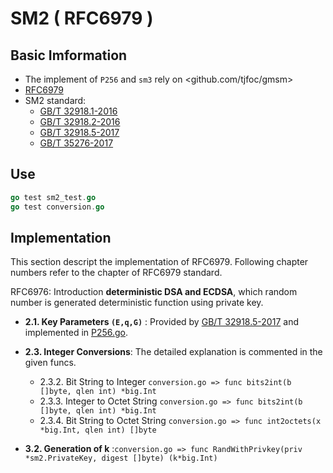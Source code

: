 # SM2 ( RFC6979 )

## Basic Imformation

- The implement of ``P256`` and ``sm3`` rely on <github.com/tjfoc/gmsm>
- [RFC6979](http://tools.ietf.org/html/rfc6979)
- SM2 standard:
  - [GB/T 32918.1-2016](https://openstd.samr.gov.cn/bzgk/gb/newGbInfo?hcno=3EE2FD47B962578070541ED468497C5B "SM2椭圆曲线公钥密码算法 第1部分 总则")
  - [GB/T 32918.2-2016](https://openstd.samr.gov.cn/bzgk/gb/newGbInfo?hcno=6F1FAEB62F9668F25F38E0BF0291D4AC "SM2椭圆曲线公钥密码算法 第2部分 数字签名算法")
  - [GB/T 32918.5-2017](https://openstd.samr.gov.cn/bzgk/gb/newGbInfo?hcno=728DEA8B8BB32ACFB6EF4BF449BC3077 "信息安全技术 SM2椭圆曲线公钥密码算法 第5部分：参数定义")
  - [GB/T 35276-2017](https://openstd.samr.gov.cn/bzgk/gb/newGbInfo?hcno=2127A9F19CB5D7F20D17D334ECA63EE5 "SM2密码算法使用规范")

## Use
```go
go test sm2_test.go
go test conversion.go
```

## Implementation

This section descript the implementation of RFC6979. Following chapter numbers refer to the chapter of RFC6979 standard.

RFC6976: Introduction **deterministic DSA and ECDSA**, which random number is generated deterministic function using private key.

- **2.1.  Key Parameters ``(E,q,G)``** : Provided by [GB/T 32918.5-2017](https://openstd.samr.gov.cn/bzgk/gb/newGbInfo?hcno=728DEA8B8BB32ACFB6EF4BF449BC3077 "信息安全技术 SM2椭圆曲线公钥密码算法 第5部分：参数定义") and implemented in [P256.go](https://github.com/tjfoc/gmsm/blob/master/sm2/p256.go).

- **2.3.  Integer Conversions**: The detailed explanation is commented in the given funcs.
  - 2.3.2.  Bit String to Integer ``conversion.go => func bits2int(b []byte, qlen int) *big.Int``
  - 2.3.3.  Integer to Octet String ``conversion.go => func bits2int(b []byte, qlen int) *big.Int``
  - 2.3.4.  Bit String to Octet String  ``conversion.go => func int2octets(x *big.Int, qlen int) []byte``  

- **3.2.  Generation of k** :``conversion.go => func RandWithPrivkey(priv *sm2.PrivateKey, digest []byte) (k*big.Int)``
